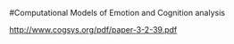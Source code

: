 #Computational Models of Emotion and Cognition analysis

http://www.cogsys.org/pdf/paper-3-2-39.pdf

